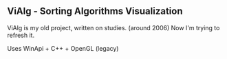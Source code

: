 ## ViAlg - Sorting Algorithms Visualization

ViAlg is my old project, written on studies. (around 2006)
Now I'm trying to refresh it.

Uses WinApi + C++ + OpenGL (legacy)
